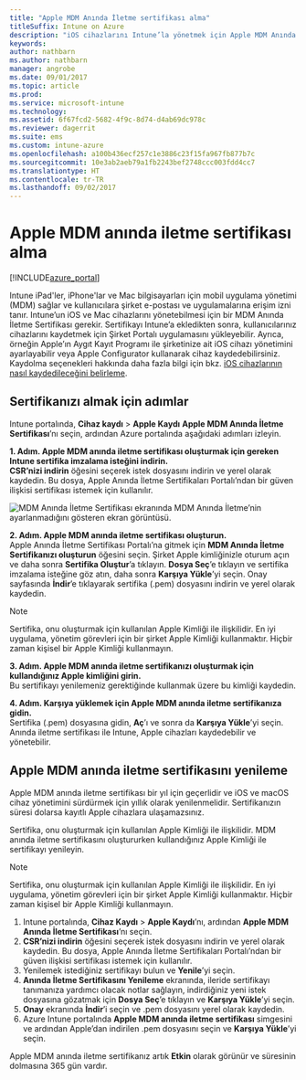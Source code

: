 ```yaml
---
title: "Apple MDM Anında İletme sertifikası alma"
titleSuffix: Intune on Azure
description: "iOS cihazlarını Intune’la yönetmek için Apple MDM Anında İletme sertifikası alma adımlarını öğrenin.\""
keywords: 
author: nathbarn
ms.author: nathbarn
manager: angrobe
ms.date: 09/01/2017
ms.topic: article
ms.prod: 
ms.service: microsoft-intune
ms.technology: 
ms.assetid: 6f67fcd2-5682-4f9c-8d74-d4ab69dc978c
ms.reviewer: dagerrit
ms.suite: ems
ms.custom: intune-azure
ms.openlocfilehash: a100b436ecf257c1e3886c23f15fa967fb877b7c
ms.sourcegitcommit: 10e3ab2aeb79a1fb2243bef2748ccc003fdd4cc7
ms.translationtype: HT
ms.contentlocale: tr-TR
ms.lasthandoff: 09/02/2017
---
```

# <a name="get-an-apple-mdm-push-certificate"></a>Apple MDM anında iletme sertifikası alma

[!INCLUDE[azure_portal](./includes/azure_portal.md)]

Intune iPad'ler, iPhone'lar ve Mac bilgisayarları için mobil uygulama yönetimi (MDM) sağlar ve kullanıcılara şirket e-postası ve uygulamalarına erişim izni tanır. Intune’un iOS ve Mac cihazlarını yönetebilmesi için bir MDM Anında İletme Sertifikası gerekir. Sertifikayı Intune’a ekledikten sonra, kullanıcılarınız cihazlarını kaydetmek için Şirket Portalı uygulamasını yükleyebilir. Ayrıca, örneğin Apple’ın Aygıt Kayıt Programı ile şirketinize ait iOS cihazı yönetimini ayarlayabilir veya Apple Configurator kullanarak cihaz kaydedebilirsiniz. Kaydolma seçenekleri hakkında daha fazla bilgi için bkz. [iOS cihazlarının nasıl kaydedileceğini belirleme](enrollment-method-choose-ios.md).

## <a name="steps-to-get-your-certificate"></a>Sertifikanızı almak için adımlar
Intune portalında, **Cihaz kaydı** > **Apple Kaydı** **Apple MDM Anında İletme Sertifikası**’nı seçin, ardından Azure portalında aşağıdaki adımları izleyin.

**1. Adım. Apple MDM anında iletme sertifikası oluşturmak için gereken Intune sertifika imzalama isteğini indirin.**<br>
**CSR’nizi indirin** öğesini seçerek istek dosyasını indirin ve yerel olarak kaydedin. Bu dosya, Apple Anında İletme Sertifikaları Portalı’ndan bir güven ilişkisi sertifikası istemek için kullanılır.

  ![MDM Anında İletme Sertifikası ekranında MDM Anında İletme’nin ayarlanmadığını gösteren ekran görüntüsü.](./media/create-mdm-push-certificate.png)

**2. Adım. Apple MDM anında iletme sertifikası oluşturun.**<br>
Apple Anında İletme Sertifikası Portalı’na gitmek için **MDM Anında İletme Sertifikanızı oluşturun** öğesini seçin. Şirket Apple kimliğinizle oturum açın ve daha sonra **Sertifika Oluştur**’a tıklayın. **Dosya Seç**’e tıklayın ve sertifika imzalama isteğine göz atın, daha sonra **Karşıya Yükle**’yi seçin. Onay sayfasında **İndir**’e tıklayarak sertifika (.pem) dosyasını indirin ve yerel olarak kaydedin.

> [!NOTE]
> Sertifika, onu oluşturmak için kullanılan Apple Kimliği ile ilişkilidir. En iyi uygulama, yönetim görevleri için bir şirket Apple Kimliği kullanmaktır. Hiçbir zaman kişisel bir Apple Kimliği kullanmayın.

**3. Adım. Apple MDM anında iletme sertifikanızı oluşturmak için kullandığınız Apple kimliğini girin.**<br>
Bu sertifikayı yenilemeniz gerektiğinde kullanmak üzere bu kimliği kaydedin.

**4. Adım. Karşıya yüklemek için Apple MDM anında iletme sertifikanıza gidin.**<br>
Sertifika (.pem) dosyasına gidin, **Aç**’ı ve sonra da **Karşıya Yükle**’yi seçin. Anında iletme sertifikası ile Intune, Apple cihazları kaydedebilir ve yönetebilir.

## <a name="renew-apple-mdm-push-certificate"></a>Apple MDM anında iletme sertifikasını yenileme
Apple MDM anında iletme sertifikası bir yıl için geçerlidir ve iOS ve macOS cihaz yönetimini sürdürmek için yıllık olarak yenilenmelidir. Sertifikanızın süresi dolarsa kayıtlı Apple cihazlara ulaşamazsınız.

Sertifika, onu oluşturmak için kullanılan Apple Kimliği ile ilişkilidir. MDM anında iletme sertifikasını oluştururken kullandığınız Apple Kimliği ile sertifikayı yenileyin.

> [!NOTE]
> Sertifika, onu oluşturmak için kullanılan Apple Kimliği ile ilişkilidir. En iyi uygulama, yönetim görevleri için bir şirket Apple Kimliği kullanmaktır. Hiçbir zaman kişisel bir Apple Kimliği kullanmayın.

1. Intune portalında, **Cihaz Kaydı** > **Apple Kaydı**’nı, ardından **Apple MDM Anında İletme Sertifikası**’nı seçin.
2. **CSR’nizi indirin** öğesini seçerek istek dosyasını indirin ve yerel olarak kaydedin. Bu dosya, Apple Anında İletme Sertifikaları Portalı’ndan bir güven ilişkisi sertifikası istemek için kullanılır.
3. Yenilemek istediğiniz sertifikayı bulun ve **Yenile**’yi seçin.
4. **Anında İletme Sertifikasını Yenileme** ekranında, ileride sertifikayı tanımanıza yardımcı olacak notlar sağlayın, indirdiğiniz yeni istek dosyasına gözatmak için **Dosya Seç**’e tıklayın ve **Karşıya Yükle**’yi seçin.
5. **Onay** ekranında **İndir**’i seçin ve .pem dosyasını yerel olarak kaydedin.
6. Azure Intune portalında **Apple MDM anında iletme sertifikası** simgesini ve ardından Apple’dan indirilen .pem dosyasını seçin ve **Karşıya Yükle**’yi seçin.

Apple MDM anında iletme sertifikanız artık **Etkin** olarak görünür ve süresinin dolmasına 365 gün vardır.
